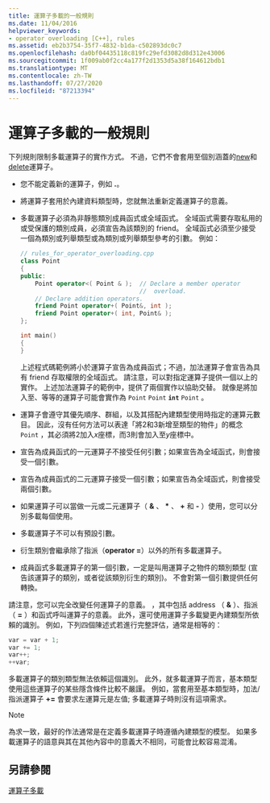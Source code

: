 ```yaml
---
title: 運算子多載的一般規則
ms.date: 11/04/2016
helpviewer_keywords:
- operator overloading [C++], rules
ms.assetid: eb2b3754-35f7-4832-b1da-c502893dc0c7
ms.openlocfilehash: da0bf04435118c819fc29efd3082d8d312e43006
ms.sourcegitcommit: 1f009ab0f2cc4a177f2d1353d5a38f164612bdb1
ms.translationtype: MT
ms.contentlocale: zh-TW
ms.lasthandoff: 07/27/2020
ms.locfileid: "87213394"
---
```

# <a name="general-rules-for-operator-overloading"></a>運算子多載的一般規則

下列規則限制多載運算子的實作方式。 不過，它們不會套用至個別涵蓋的[new](../cpp/new-operator-cpp.md)和[delete](../cpp/delete-operator-cpp.md)運算子。

- 您不能定義新的運算子，例如 **.**。

- 將運算子套用於內建資料類型時，您就無法重新定義運算子的意義。

- 多載運算子必須為非靜態類別成員函式或全域函式。 全域函式需要存取私用的或受保護的類別成員，必須宣告為該類別的 friend。 全域函式必須至少接受一個為類別或列舉類型或為類別或列舉類型參考的引數。 例如：

    ```cpp
    // rules_for_operator_overloading.cpp
    class Point
    {
    public:
        Point operator<( Point & );  // Declare a member operator
                                     //  overload.
        // Declare addition operators.
        friend Point operator+( Point&, int );
        friend Point operator+( int, Point& );
    };

    int main()
    {
    }
    ```

   上述程式碼範例將小於運算子宣告為成員函式；不過，加法運算子會宣告為具有 friend 存取權限的全域函式。 請注意，可以對指定運算子提供一個以上的實作。 上述加法運算子的範例中，提供了兩個實作以協助交替。 就像是將加入至、等等的運算子可能會實作為 `Point` `Point` **`int`** `Point` 。

- 運算子會遵守其優先順序、群組，以及其搭配內建類型使用時指定的運算元數目。 因此，沒有任何方法可以表達「將2和3新增至類型的物件」的概念 `Point` ，其必須將2加入*x*座標，而3則會加入至*y*座標中。

- 宣告為成員函式的一元運算子不接受任何引數；如果宣告為全域函式，則會接受一個引數。

- 宣告為成員函式的二元運算子接受一個引數；如果宣告為全域函式，則會接受兩個引數。

- 如果運算子可以當做一元或二元運算子（ __&__ 、 __*__ 、 __+__ 和 __-__ ）使用，您可以分別多載每個使用。

- 多載運算子不可以有預設引數。

- 衍生類別會繼承除了指派（**operator =**）以外的所有多載運算子。

- 成員函式多載運算子的第一個引數，一定是叫用運算子之物件的類別類型 (宣告該運算子的類別，或者從該類別衍生的類別)。 不會對第一個引數提供任何轉換。

請注意，您可以完全改變任何運算子的意義。 ，其中包括 address （ **&** ）、指派（ **=** ）和函式呼叫運算子的意義。 此外，還可使用運算子多載變更內建類型所依賴的識別。 例如，下列四個陳述式若進行完整評估，通常是相等的：

```cpp
var = var + 1;
var += 1;
var++;
++var;
```

多載運算子的類別類型無法依賴這個識別。 此外，就多載運算子而言，基本類型使用這些運算子的某些隱含條件比較不嚴謹。 例如，當套用至基本類型時，加法/指派運算子 **+=** 會要求左運算元是左值; 多載運算子時則沒有這項需求。

> [!NOTE]
> 為求一致，最好的作法通常是在定義多載運算子時遵循內建類型的模型。 如果多載運算子的語意與其在其他內容中的意義大不相同，可能會比較容易混淆。

## <a name="see-also"></a>另請參閱

[運算子多載](../cpp/operator-overloading.md)
